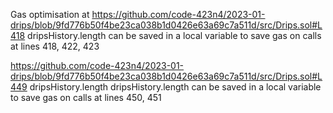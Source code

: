 Gas optimisation at
https://github.com/code-423n4/2023-01-drips/blob/9fd776b50f4be23ca038b1d0426e63a69c7a511d/src/Drips.sol#L418
dripsHistory.length can be saved in a local variable to save gas on calls at lines 418, 422, 423

https://github.com/code-423n4/2023-01-drips/blob/9fd776b50f4be23ca038b1d0426e63a69c7a511d/src/Drips.sol#L449
dripsHistory.length dripsHistory.length can be saved in a local variable to save gas on calls at lines 450, 451